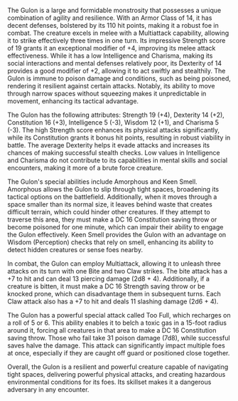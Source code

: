 The Gulon is a large and formidable monstrosity that possesses a unique combination of agility and resilience. With an Armor Class of 14, it has decent defenses, bolstered by its 110 hit points, making it a robust foe in combat. The creature excels in melee with a Multiattack capability, allowing it to strike effectively three times in one turn. Its impressive Strength score of 19 grants it an exceptional modifier of +4, improving its melee attack effectiveness. While it has a low Intelligence and Charisma, making its social interactions and mental defenses relatively poor, its Dexterity of 14 provides a good modifier of +2, allowing it to act swiftly and stealthily. The Gulon is immune to poison damage and conditions, such as being poisoned, rendering it resilient against certain attacks. Notably, its ability to move through narrow spaces without squeezing makes it unpredictable in movement, enhancing its tactical advantage.

The Gulon has the following attributes: Strength 19 (+4), Dexterity 14 (+2), Constitution 16 (+3), Intelligence 5 (-3), Wisdom 12 (+1), and Charisma 5 (-3). The high Strength score enhances its physical attacks significantly, while its Constitution grants it bonus hit points, resulting in robust viability in battle. The average Dexterity helps it evade attacks and increases its chances of making successful stealth checks. Low values in Intelligence and Charisma do not contribute to its capabilities in mental skills and social encounters, making it more of a brute force creature. 

The Gulon's special abilities include Amorphous and Keen Smell. Amorphous allows the Gulon to slip through tight spaces, broadening its tactical options on the battlefield. Additionally, when it moves through a space smaller than its normal size, it leaves behind waste that creates difficult terrain, which could hinder other creatures. If they attempt to traverse this area, they must make a DC 16 Constitution saving throw or become poisoned for one minute, which can impair their ability to engage the Gulon effectively. Keen Smell provides the Gulon with an advantage on Wisdom (Perception) checks that rely on smell, enhancing its ability to detect hidden creatures or sense foes nearby.

In combat, the Gulon can employ Multiattack, allowing it to unleash three attacks on its turn with one Bite and two Claw strikes. The bite attack has a +7 to hit and can deal 13 piercing damage (2d8 + 4). Additionally, if a creature is bitten, it must make a DC 16 Strength saving throw or be knocked prone, which can disadvantage them in subsequent turns. Each Claw attack also has a +7 to hit and deals 11 slashing damage (2d6 + 4). 

The Gulon has a powerful special attack called Too Full, which recharges on a roll of 5 or 6. This ability enables it to belch a toxic gas in a 15-foot radius around it, forcing all creatures in that area to make a DC 16 Constitution saving throw. Those who fail take 31 poison damage (7d8), while successful saves halve the damage. This attack can significantly impact multiple foes at once, especially if they are caught off guard or positioned close together.

Overall, the Gulon is a resilient and powerful creature capable of navigating tight spaces, delivering powerful physical attacks, and creating hazardous environmental conditions for its foes. Its skillset makes it a dangerous adversary in any encounter.